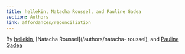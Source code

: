 ```yaml
---
title: hellekin, Natacha Roussel, and Pauline Gadea
section: Authors
link: affordances/reconciliation
---
```

By [hellekin](/authors/hellekin), [Natacha Roussel](/authors/natacha-
roussel), and [Pauline Gadea](/authors/pauline-gadea)


